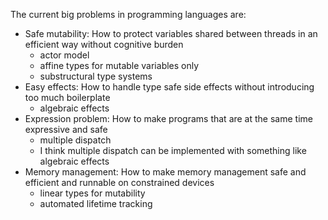 The current big problems in programming languages are:

* Safe mutability: How to protect variables shared between threads in an efficient way without cognitive burden
    * actor model
    * affine types for mutable variables only
    * substructural type systems
* Easy effects: How to handle type safe side effects without introducing too much boilerplate
    * algebraic effects 
* Expression problem: How to make programs that are at the same time expressive and safe
    * multiple dispatch
    * I think multiple dispatch can be implemented with something like algebraic effects
* Memory management: How to make memory management safe and efficient and runnable on constrained devices
    * linear types for mutability
    * automated lifetime tracking
